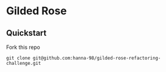 # Gilded Rose
## Quickstart
Fork this repo
```
git clone git@github.com:hanna-98/gilded-rose-refactoring-challenge.git
```